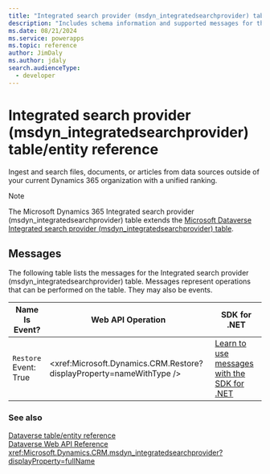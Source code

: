 ```yaml
---
title: "Integrated search provider (msdyn_integratedsearchprovider) table/entity reference (Microsoft Dynamics 365)"
description: "Includes schema information and supported messages for the Integrated search provider (msdyn_integratedsearchprovider) table/entity with Microsoft Dynamics 365."
ms.date: 08/21/2024
ms.service: powerapps
ms.topic: reference
author: JimDaly
ms.author: jdaly
search.audienceType: 
  - developer
---
```


# Integrated search provider (msdyn_integratedsearchprovider) table/entity reference

Ingest and search files, documents, or articles from data sources outside of your current Dynamics 365 organization with a unified ranking.

> [!NOTE]
> The Microsoft Dynamics 365 Integrated search provider (msdyn_integratedsearchprovider) table extends the [Microsoft Dataverse Integrated search provider (msdyn_integratedsearchprovider) table](/power-apps/developer/data-platform/reference/entities/msdyn_integratedsearchprovider).


## Messages

The following table lists the messages for the Integrated search provider (msdyn_integratedsearchprovider) table.
Messages represent operations that can be performed on the table. They may also be events.

| Name <br />Is Event? |Web API Operation |SDK for .NET |
| ---- | ----- |----- |
| `Restore`<br />Event: True |<xref:Microsoft.Dynamics.CRM.Restore?displayProperty=nameWithType /> |[Learn to use messages with the SDK for .NET](/power-apps/developer/data-platform/org-service/use-messages)|





### See also

[Dataverse table/entity reference](../about-entity-reference.md)  
[Dataverse Web API Reference](/power-apps/developer/data-platform/webapi/reference/about)   
<xref:Microsoft.Dynamics.CRM.msdyn_integratedsearchprovider?displayProperty=fullName>
